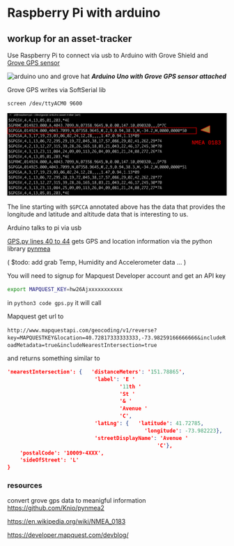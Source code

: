 # Raspberry Pi with arduino 
## workup for an asset-tracker


Use Raspberry Pi to connect via usb to Arduino with Grove Shield and 
[Grove GPS sensor](http://wiki.seeedstudio.com/Grove-GPS/)

![arduino uno and grove hat](images/uno-grove-sheild.png)
***Arduino Uno with Grove GPS sensor attached***


Grove GPS writes via SoftSerial lib

```bash
screen /dev/ttyACM0 9600
```

![NMEA serial output](images/NMEA-serial-out.png)

The line starting with `$GPCCA` annotated above has the data that provides
the longitude and latitude and altitude data that is interesting to us.


Arduino talks to pi via usb 

[GPS.py lines 40 to 44](https://github.com/Grant-Steinfeld/pi-arduino-asset-traker/blob/master/gps.py#L40-L44) gets GPS and location information via the python library [pynmea](https://pypi.org/project/pynmea2/)

( $todo: add grab Temp, Humidity and Accelerometer data ... )


You will need to signup for Mapquest Developer account and get an API key

```bash
export MAPQUEST_KEY=hw26Ajxxxxxxxxxxx
```

in `python3 code gps.py` it will call 

Mapquest get url to

`http://www.mapquestapi.com/geocoding/v1/reverse?key=MAPQUESTKEY&location=40.72817333333333,-73.98259166666666&includeRoadMetadata=true&includeNearestIntersection=true`


and returns something similar to
```json
'nearestIntersection': {   'distanceMeters': '151.78865',
                            'label': 'E '
                                    '11th '
                                    'St '
                                    '& '
                                    'Avenue '
                                    'C',
                            'latLng': {   'latitude': 41.72785,
                                            'longitude': -73.982223},
                            'streetDisplayName': 'Avenue '
                                                'C'},
    'postalCode': '10009-4XXX',
    'sideOfStreet': 'L'
}

```

### resources

convert grove gps data to meanigful information
https://github.com/Knio/pynmea2

https://en.wikipedia.org/wiki/NMEA_0183

https://developer.mapquest.com/devblog/


